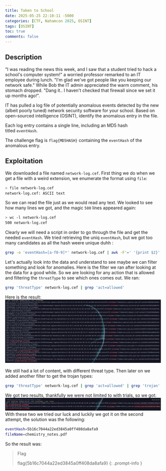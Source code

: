 ```yaml
---
title: Taken to School
date: 2025-05-25 22:10:11 -5000
categories: [CTF, Nahamcon 2025, OSINT]
tags: [OSINT]
toc: true
comments: false
---
```


## Description
"I was reading the news this week, and I saw that a student tried to hack a school's computer system!" a worried professor remarked to an IT employee during lunch. "I'm glad we've got people like you keeping our network safe." While Bob the IT admin appreciated the warm comment, his stomach dropped. "Dang it.. I haven't checked that firewall since we set it up months ago!".  
  
IT has pulled a log file of potentially anomalous events detected by the new (albeit poorly tuned) network security software for your school. Based on open-sourced intelligence (OSINT), identify the anomalous entry in the file.  
  
Each log entry contains a single line, including an MD5 hash titled `eventHash`.  
  
The challenge flag is `flag{MD5HASH}` containing the `eventHash` of the anomalous entry.

## Exploitation
We downloaded a file named `network-log.cef`.
First thing we do when we get a file with a weird extension, we enumerate the format using `file`:
```bash
> file network-log.cef
network-log.cef: ASCII text
```
So we can read the file just as we would read any text.
We looked to see how many lines we got, and the magic `500` lines appeared again:
```bash
> wc -l network-log.cef 
500 network-log.cef
```
Clearly we will need a script in order to go through the file and get the needed `eventHash`.
We tried retrieving the uniq `eventHash`, but we got too many candidates as all the hash weere unique duhh :
```bash
grep -o 'eventHash=[a-f0-9]*' network-log.cef | awk -F'=' '{print $2}' | sort | uniq > uniq-eventHash
```

Let's actually look into the data and understand to see maybe we can filter something and look for anomalies.
Here is the filter we ran after looking at the data for a good while.
So we are looking for any action that is allowed and filtering the `threatType` to see which ones comes out.
We ran:
```bash
grep 'threatType' network-log.cef | grep 'act=allowed'
```
Here is the result:
![threat-type](Assets/Pictures/CTF/Nahamcon-2025/threat-type.png)

We still had a lot of content, with different threat type. Then later on we added another filter to get the trojan types:
```bash
grep 'threatType' network-log.cef | grep 'act=allowed' | grep 'trojan'
```
We got two results, thankfully we were not limited to with trials, so we got:
![possible-flags](Assets/Pictures/CTF/Nahamcon-2025/possible-flags.png)
With these two we tried our luck and luckily we got it on the second attempt, the solution was the following:
```bash
eventHash=5b16c7044a22ed3845a0ff408da8afa9
fileName=chemistry_notes.pdf
```

So the result was:
> Flag
>
> flag{5b16c7044a22ed3845a0ff408da8afa9}
{: .prompt-info }
